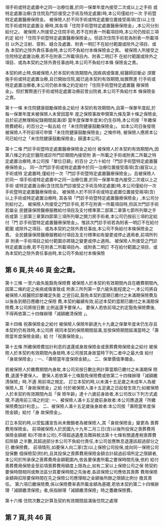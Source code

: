 項手術或特定處置中之同一治療位置,於同一保單年度內接受二次或以上之手術 或特定處置治療(含住院及門診接受之手術及特定處置)時,本公司僅給付一次 手術暨特定處置醫療保險金。 被保險人於不同手術或特定處置位置接受兩項(含)以上住院手術或特定處置治 療時,其各項「住院手術暨特定處置醫療保險金」,本公司分別給付之。 被保險人所接受之住院手術,若不在附表一所載項目時,本公司仍按前三項約定 給付「住院手術暨特定處置醫療保險金」。但該次住院手術若為附表一所載項目 以外之注射、穿刺、縫合及處置、附表一明訂不在給付範圍或除外之項目、或為 本契約之除外責任事由時,本公司不負給付本條保險金之責。 被保險人所接受之住院特定處置治療,若不在附表二所載項目內、附表二明訂不 在給付範圍或除外之項目、或為本契約之除外責任事由時,本公司不負給付本條 保險金之責。 

本契約終止時,倘被保險人於本契約有效期間內,因疾病或傷害,經醫師診斷必 須實施手術或特定處置治療,且已開始住院,縱已逾本契約有效期間,始實際進 行手術或特定處置治療者,本公司仍依本條之約定給付「住院手術暨特定處置醫 療保險金」。但於實際進行手術或特定處置治療前曾出院者,本公司不負給付本 條保險金之責。 

第十一條 未住院健康鼓勵保險金之給付 本契約有效期間內,自第一保單年度起,於每一保單年度末被保險人未曾因當年 度之保險事故申領第九條及第十條之保險金,且於前述無理賠紀錄期間屆滿(即 當年度保單年度末)仍生存時,本公司按「年繳保險費總和」的百分之一點五給 付「未住院健康鼓勵保險金」。 如本公司日後發現被保險人不符前項可申領「未住院健康鼓勵保險金」之條件時, 被保險人應將本公司已給付之「未住院健康鼓勵保險金」歸還本公司。 

第十二條 門診手術暨特定處置醫療保險金之給付 被保險人於本契約有效期間內,因第八條之約定於醫院或診所門診期間內接受附 表一所載之手術或附表二所載之特定處置治療時,本公司按「單位日額」的百分 之六十給付「門診手術暨特定處置醫療保險金」。 同一次門診手術或特定處置中於同一治療位置接受兩項(含)器官以上手術或特 定處置時,僅給付一次「門診手術暨特定處置醫療保險金」。且被保險人於同一 項手術或特定處置中之同一治療位置,於同一保單年度內接受二次或以上之手術 或特定處置治療(含住院及門診接受之手術及特定處置)時,本公司僅給付一次 手術暨特定處置醫療保險金。 被保險人於不同手術或特定處置位置接受兩項(含)以上手術或特定處置治療時, 其各項「門診手術暨特定處置醫療保險金」,本公司分別給付之。 被保險人所接受之門診手術,若不在附表一所載項目時,但該次門診手術若屬全 民健康保險醫療服務給付項目及支付標準第二部第二章第七節所列舉之手術或第 三部第三章第四節第三項所列舉之開刀房手術者,本公司仍按前三項約定給付「門 診手術暨特定處置醫療保險金」。惟該次門診手術若為附表一明訂不在給付範圍 或除外之項目、或為本契約之除外責任事由,本公司不負給付本條保險金之責。 全民健康保險醫療服務給付項目及支付標準如有變更或停止適用者,前項所列非 附表一手術項目之給付範圍亦將隨之變更或停止適用。 被保險人所接受之門診特定處置治療,若不在附表二所載項目內、或附表二明訂 不在給付範圍之項目、或為本契約之除外責任事由時,本公司不負給付本條保險

## 第 6 頁,共 46 頁 金之責。

第十三條 一至六級失能豁免保險費 被保險人於本契約有效期間內且在繳費期間內,因第二條約定之疾病或傷害致成 附表三所列第一至六級失能程度之一,本公司將自被保險人經醫院診斷確定失能 之翌日起,豁免本契約當期已繳付之未滿期保險費及以後各到期日應繳付之保險 費,本契約繼續有效;前述本契約當期已繳付之未滿期保險費,本公司將按日數 比例返還予要保人。 要保人若依前項之約定豁免保險費後,不得再依第二十四條辦理「減額繳清保險 」。 

第十四條 祝壽保險金之給付 被保險人保險年齡達九十九歲之保單年度末仍生存且本契約仍有效時,本公司將 視同本契約保險期間屆滿,並按保險期間屆滿當時之「壽險當年度保險金額」給 付「祝壽保險金」。 

第十五條 所繳保險費加計利息的退還或身故保險金或喪葬費用保險金之給付 被保險人於本契約有效期間內身故時,本公司按其身故當時下列二者中之最大值 給付「身故保險金」: 
一、「壽險當年度保險金額」。 二、保單價值準備金。 

若被保險人於繳費期間內身故,本公司另按日數比例計算當期已繳付之未滿期保 險費,退還予要保人。 要保人若依第十三條豁免保險費或依第二十四條辦理「減額繳清保險」時,不適 用前項之規定。 訂立本契約時,以未滿十五足歲之未成年人為被保險人,其「身故保險金」之給 付於被保險人滿十五足歲之日起發生效力;如被保險人於本契約有效期間內且「保 險年齡」達十六歲前身故者,本公司改以下列方式處理,不適用前三項之約定: 
一、被保險人滿十五足歲前身故者:本公司應退還「所繳保險費加計利息」。 二、被保險人滿十五足歲後身故者:本公司按「壽險當年度保險金額」給付「身 故保險金」。 

訂立本契約時,以受監護宣告尚未撤銷者為被保險人,其「身故保險金」變更為 喪葬費用保險金。 前項被保險人於民國九十九年二月三日(含)以後所投保之喪葬費用保險金額總 和(不限本公司),不得超過遺產及贈與稅法第十七條有關遺產稅喪葬費扣除額 之半數,其超過部分本公司不負給付責任,本公司並應無息退還該超過部分之已 繳保險費。 前項情形,如要保人向二家(含)以上保險公司投保,或向同一保險公司投保數 個保險契(附)約,且其投保之喪葬費用保險金額合計超過前項所定之限額者, 本公司於所承保之喪葬費用金額範圍內,依各要保書所載之要保時間先後,依約 給付喪葬費用保險金至前項喪葬費用額度上限為止,如有二家以上保險公司之保 險契約要保時間相同或無法區分其要保時間之先後者,各該保險公司應依其喪葬 費用保險金額與扣除要保時間在先之保險公司應理賠之金額後所餘之限額比例分 擔其責任。 第六項已繳保險費,係以保險費率表所載金額為基礎,若依本契約第二十四條辦 理「減額繳清保險」者,係指辦理「減額繳清保險」時之躉繳保險費。 

第十六條 住院次數之計算及契約有效期間屆滿後住院之處理 

## 第 7 頁,共 46 頁
